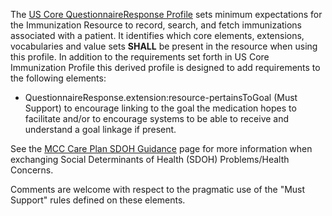 The [US Core QuestionnaireResponse Profile](http://hl7.org/fhir/us/core/StructureDefinition/us-core-questionnaireresponse) sets minimum expectations for the Immunization Resource to record, search, and fetch immunizations associated with a patient. It identifies which core elements, extensions, vocabularies and value sets **SHALL** be present in the resource when using this profile. In addition to the requirements set forth in US Core Immunization Profile this derived profile is designed to add requirements to the following elements:
* QuestionnaireResponse.extension:resource-pertainsToGoal (Must Support) to encourage linking to the goal the medication hopes to facilitate and/or to encourage systems to be able to receive and understand a goal linkage if present.

See the [MCC Care Plan SDOH Guidance](https://build.fhir.org/ig/HL7/fhir-us-mcc/branches/master/mcc_care_plan_sdoh_guidance.html) page for more information when exchanging Social Determinants of Health (SDOH) Problems/Health Concerns.

Comments are welcome with respect to the pragmatic use of the "Must Support" rules defined on these elements.